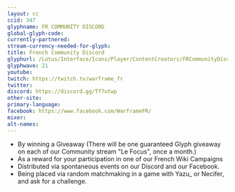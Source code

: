 ```yaml
---
layout: cc
ccid: 347
glyphname: FR COMMUNITY DISCORD
global-glyph-code:
currently-partnered:
stream-currency-needed-for-glyph:
title: French Community Discord
glyphurl: /Lotus/Interface/Icons/Player/ContentCreators/FRCommunityDiscord.png
glyphwave: 21
youtube:
twitch: https://twitch.tv/warframe_fr
twitter:
discord: https://discord.gg/Tf7utwp
other-site:
primary-language:
facebook: https://www.facebook.com/WarframeFR/
mixer:
alt-names:
---
```

* By winning a Giveaway (There will be one guaranteed Glyph giveaway on each of our Community stream "Le Focus", once a month.)
* As a reward for your participation in one of our French Wiki Campaigns
* Distributed via spontaneous events on our Discord and our Facebook.
* Being placed via random matchmaking in a game with Yazu\_ or Necifer, and ask for a challenge.
